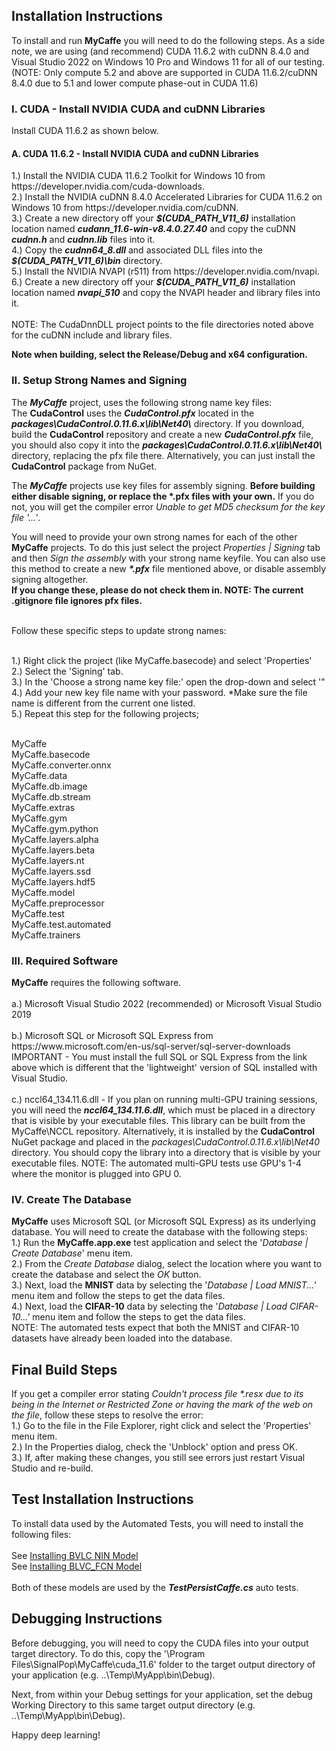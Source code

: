 <H2>Installation Instructions</H2>
To install and run <b>MyCaffe</b> you will need to do the following steps.  As a side note, we are using (and recommend) CUDA 11.6.2 with cuDNN 8.4.0 and Visual Studio 2022 on Windows 10 Pro and Windows 11 for all of our testing.
(NOTE: Only compute 5.2 and above are supported in CUDA 11.6.2/cuDNN 8.4.0 due to 5.1 and lower compute phase-out in CUDA 11.6)
</br>
<H3>I. CUDA - Install NVIDIA CUDA and cuDNN Libraries</H3>
Install CUDA 11.6.2 as shown below.
<H4>A. CUDA 11.6.2 - Install NVIDIA CUDA and cuDNN Libraries</H4>
1.) Install the NVIDIA CUDA 11.6.2 Toolkit for Windows 10 from https://developer.nvidia.com/cuda-downloads. 
</br>2.) Install the NVIDIA cuDNN 8.4.0 Accelerated Libraries for CUDA 11.6.2 on Windows 10 from https://developer.nvidia.com/cuDNN.
</br>3.) Create a new directory off your <b><i>$(CUDA_PATH_V11_6)</i></b> installation location named <b><i>cudann_11.6-win-v8.4.0.27.40</i></b> and copy the cuDNN <b><i>cudnn.h</i></b> and <b><i>cudnn.lib</i></b> files into it.
</br>4.) Copy the <b><i>cudnn64_8.dll</i></b> and associated DLL files into the <b><i>$(CUDA_PATH_V11_6)\bin</i></b> directory.
</br>5.) Install the NVIDIA NVAPI (r511) from https://developer.nvidia.com/nvapi.
</br>6.) Create a new directory off your <b><i>$(CUDA_PATH_V11_6)</i></b> installation location named <b><i>nvapi_510</i></b> and copy the NVAPI header and library files into it.
</br>
</br>NOTE: The CudaDnnDLL project points to the file directories noted above for the cuDNN include and library files.  

<b>Note when building, select the Release/Debug and x64 configuration.</b>

<H3>II. Setup Strong Names and Signing</H3>
The <b><i>MyCaffe</i></b> project, uses the following strong name key files:
</br>The <b>CudaControl</b> uses the <b><i>CudaControl.pfx</i></b> located in the <b><i>packages\CudaControl.0.11.6.x\lib\Net40\</i></b> directory.  
If you download, build the <b>CudaControl</b> repository and create a new <b><i>CudaControl.pfx</i></b> file, you should also copy it into the 
<b><i>packages\CudaControl.0.11.6.x\lib\Net40\</i></b> directory, replacing the pfx file there.  Alternatively, you can just install 
the <b>CudaControl</b> package from NuGet.
</p>
The <b><i>MyCaffe</i></b> projects use key files for assembly signing. <b>Before building either disable signing, or replace the *.pfx files with your own.</b>
If you do not, you will get the compiler error <i>Unable to get MD5 checksum for the key file '...'</i>.

You will need to provide your own strong names for each of the other <b>MyCaffe</b> projects.  To do this just select the project <i>Properties | Signing</i> tab and
then <i>Sign the assembly</i> with your strong name keyfile.  You can also use this method to create a new <b><i>*.pfx</i></b> file mentioned above, or disable 
assembly signing altogether.
</br><b>If you change these, please do not check them in.  NOTE: The current .gitignore file ignores pfx files.</b>

</br>Follow these specific steps to update strong names: 

</br>1.) Right click the project (like MyCaffe.basecode) and select 'Properties'
</br>2.) Select the 'Signing' tab.
</br>3.) In the 'Choose a strong name key file:' open the drop-down and select '"
</br>4.) Add your new key file name with your password. *Make sure the file name is different from the current one listed.
</br>5.) Repeat this step for the following projects;

</br>MyCaffe
</br>MyCaffe.basecode
</br>MyCaffe.converter.onnx
</br>MyCaffe.data
</br>MyCaffe.db.image
</br>MyCaffe.db.stream
</br>MyCaffe.extras
</br>MyCaffe.gym
</br>MyCaffe.gym.python
</br>MyCaffe.layers.alpha
</br>MyCaffe.layers.beta
</br>MyCaffe.layers.nt
</br>MyCaffe.layers.ssd
</br>MyCaffe.layers.hdf5
</br>MyCaffe.model
</br>MyCaffe.preprocessor
</br>MyCaffe.test
</br>MyCaffe.test.automated
</br>MyCaffe.trainers

<H3>III. Required Software</H3>
<b>MyCaffe</b> requires the following software.
</br>
</br>a.) Microsoft Visual Studio 2022 (recommended) or Microsoft Visual Studio 2019
</br>
</br>b.) Microsoft SQL or Microsoft SQL Express from https://www.microsoft.com/en-us/sql-server/sql-server-downloads 
</br>IMPORTANT - You must install the full SQL or SQL Express from the link above which is different that the 'lightweight' version of SQL installed
with Visual Studio.
</br>
</br>c.) nccl64_134.11.6.dll - If you plan on running multi-GPU training sessions, you will need the <b><i>nccl64_134.11.6.dll</i></b>, which must be placed
in a directory that is visible by your executable files.  This library can be built from the MyCaffe\NCCL repository.  Alternatively, it is installed
by the <b>CudaControl</b> NuGet package and placed in the <i>packages\CudaControl.0.11.6.x\lib\Net40</i> directory.  You should copy the library into
a directory that is visible by your executable files.  NOTE: The automated multi-GPU tests use GPU's 1-4 where the monitor is plugged into GPU 0.
</br>
<H3>IV. Create The Database</H3>
<b>MyCaffe</b> uses Microsoft SQL (or Microsoft SQL Express) as its underlying database.  You will need to create the database with the following steps:
</br>1.) Run the <b>MyCaffe.app.exe</b> test application and select the '<i>Database | Create Database</i>' menu item.
</br>2.) From the <i>Create Database</i> dialog, select the location where you want to create the database and select the <i>OK</i> button.
</br>3.) Next, load the <b>MNIST</b> data by selecting the '<i>Database | Load MNIST...'</i> menu item and follow the steps to get the data files.
</br>4.) Next, load the <b>CIFAR-10</b> data by selecting the '<i>Database | Load CIFAR-10...'</i> menu item and follow the steps to get the data files.
</br>NOTE: The automated tests expect that both the MNIST and CIFAR-10 datasets have already been loaded into the database.

<H2>Final Build Steps</H2>
If you get a compiler error stating <i>Couldn't process file *.resx due to its being in the Internet or Restricted Zone or having the mark of the web on the file</i>, follow these
steps to resolve the error:
</br>1.) Go to the file in the File Explorer, right click and select the 'Properties' menu item.
</br>2.) In the Properties dialog, check the 'Unblock' option and press OK.
</br>3.) If, after making these changes, you still see errors just restart Visual Studio and re-build.

<H2>Test Installation Instructions</H2>
To install data used by the Automated Tests, you will need to install the following files:
</br>
</br>See <a href=".\MyCaffe.test\test_data\models\bvlc_nin\INSTALL.md">Installing BVLC NIN Model</a>
</br>See <a href=".\MyCaffe.test\test_data\models\voc_fcns32\INSTALL.md">Installing BLVC_FCN Model</a>
</br>
</br>Both of these models are used by the <b><i>TestPersistCaffe.cs</i></b> auto tests.

<H2>Debugging Instructions</H2>
Before debugging, you will need to copy the CUDA files into your output target directory.  To do this, copy the '\Program Files\SignalPop\MyCaffe\cuda_11.6' folder to the 
target output directory of your application (e.g. ..\Temp\MyApp\bin\Debug).  

Next, from within your Debug settings for your application, set the debug Working Directory to this same target output directory (e.g. ..\Temp\MyApp\bin\Debug).

Happy deep learning!

